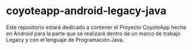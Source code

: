 # coyoteapp-android-legacy-java
Este repositorio estará dedicado a contener el Proyecto CoyoteApp hecha en Android para la parte que se realizará dentro de un marco de trabajo Legacy y con el lenguaje de Programación Java.
